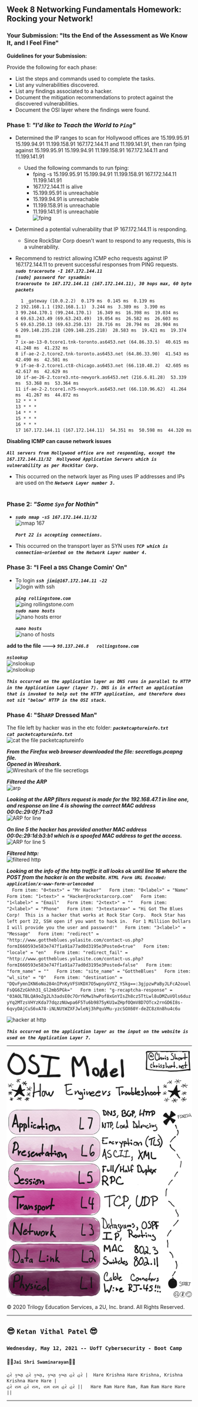 ## Week 8 Networking Fundamentals Homework: Rocking your Network!

### Your Submission: "Its the End of the Assessment as We Know It, and I Feel Fine"  

**Guidelines for your Submission:**  

Provide the following for each phase:
-	List the steps and commands used to complete the tasks.  
-	List any vulnerabilities discovered.  
-	List any findings associated to a hacker.  
-	Document the mitigation recommendations to protect against the discovered vulnerabilities.
-	Document the OSI layer where the findings were found.  

### Phase 1: *"I'd like to Teach the World to `Ping`"*  

- Determined the IP ranges to scan for Hollywood offices are 15.199.95.91 15.199.94.91 11.199.158.91 167.172.144.11 and 11.199.141.91, then ran fping against 15.199.95.91 15.199.94.91 11.199.158.91 167.172.144.11 and 11.199.141.91
  - Used the following commands to run fping:  
    - fping -s 15.199.95.91 15.199.94.91 11.199.158.91 167.172.144.11 11.199.141.91
    - 167.172.144.11 is alive
    - 15.199.95.91 is unreachable
    - 15.199.94.91 is unreachable
    - 11.199.158.91 is unreachable
    - 11.199.141.91 is unreachable  
![fping](https://github.com/karma-786/Week-8-Networking-Fundamentals-Homework-Rocking-your-Network-/blob/main/Images/1a-fping.png)

- Determined a potential vulnerability that IP 167.172.144.11 is responding.  
  - Since RockStar Corp doesn't want to respond to any requests, this is a vulnerability.  
- Recommend to restrict allowing ICMP echo requests against IP 167.172.144.11 to prevent successful responses from PING requests.  
  **_`sudo traceroute -I 167.172.144.11`_**  
  **_`[sudo] password for sysadmin:`_**  
  **_`traceroute to 167.172.144.11 (167.172.144.11), 30 hops max, 60 byte packets`_**  
  ```
    1 _gateway (10.0.2.2)  0.179 ms  0.145 ms  0.139 ms  
  2 192.168.1.1 (192.168.1.1)  3.244 ms  3.389 ms  3.390 ms  
  3 99.244.170.1 (99.244.170.1)  16.349 ms  16.398 ms  19.034 ms  
  4 69.63.243.49 (69.63.243.49)  19.054 ms  26.582 ms  26.603 ms  
  5 69.63.250.13 (69.63.250.13)  28.716 ms  28.794 ms  28.904 ms  
  6 209.148.235.218 (209.148.235.218)  28.583 ms  19.421 ms  19.374 ms  
  7 ix-ae-13-0.tcore1.tnk-toronto.as6453.net (64.86.33.5)  40.615 ms  41.248 ms  41.232 ms  
  8 if-ae-2-2.tcore2.tnk-toronto.as6453.net (64.86.33.90)  41.543 ms  42.490 ms  42.581 ms  
  9 if-ae-8-2.tcore1.ct8-chicago.as6453.net (66.110.48.2)  42.605 ms  42.617 ms  42.629 ms  
  10 if-ae-26-2.tcore3.nto-newyork.as6453.net (216.6.81.28)  53.339 ms  53.368 ms  53.364 ms  
  11 if-ae-2-2.tcore1.n75-newyork.as6453.net (66.110.96.62)  41.264 ms  41.267 ms  44.872 ms  
  12 * * *  
  13 * * *  
  14 * * *  
  15 * * *  
  16 * * *  
  17 167.172.144.11 (167.172.144.11)  54.351 ms  50.598 ms  44.320 ms  
  ```  
  
**Disabling ICMP can cause network issues**  

**_`All servers from Hollywood office are not responding, except the 167.172.144.11/32	Hollywood Application Servers which is vulnerability as per RockStar Corp.`_**

- This occurred on the network layer as Ping uses IP addresses and IPs are used on the **_`Network Layer number 3.`_**  
 
### Phase 2:  *"Some `Syn` for Nothin"*  

- **_`sudo nmap -sS 167.172.144.11/32`_**  
![nmap 167](https://github.com/karma-786/Week-8-Networking-Fundamentals-Homework-Rocking-your-Network-/blob/main/Images/3%20-%201%20nmap%20167.PNG)

  **_`Port 22 is accepting connections.`_**  

- This occurred on the transport layer as SYN uses **_`TCP which is connection-oriented on the Network Layer number 4.`_**  

### Phase 3: "I Feel a `DNS` Change Comin' On"  
- To login **_`ssh jimi@167.172.144.11 -22`_**  
![login with ssh](https://github.com/karma-786/Week-8-Networking-Fundamentals-Homework-Rocking-your-Network-/blob/main/Images/4%20-%201%20login%20with%20ssh.PNG)  

   **_`ping rollingstone.com`_**  
   ![ping rollingstone.com](https://github.com/karma-786/Week-8-Networking-Fundamentals-Homework-Rocking-your-Network-/blob/main/Images/4%20-%202%20ping%20rollingstone-com.PNG)    
   **_`sudo nano hosts`_**  
   ![nano hosts error](https://github.com/karma-786/Week-8-Networking-Fundamentals-Homework-Rocking-your-Network-/blob/main/Images/4%20-%203%20nano%20hosts%20error.PNG)  
   
   **_`nano hosts`_**  
   ![nano of hosts](https://github.com/karma-786/Week-8-Networking-Fundamentals-Homework-Rocking-your-Network-/blob/main/Images/4%20-%204%20nano%20of%20hosts.PNG)  
   
**add to the file ---> _`98.137.246.8	rollingstone.com`_**

   **_`nslookup`_**  
    ![nslookup](https://github.com/karma-786/Week-8-Networking-Fundamentals-Homework-Rocking-your-Network-/blob/main/Images/4%20-%205%20nslookup.PNG)  
    ![nslookup](https://github.com/karma-786/Week-8-Networking-Fundamentals-Homework-Rocking-your-Network-/blob/main/Images/4%20-%205-2%20nslookup.PNG)  
    
**_`This occurred on the application layer as DNS runs in parallel to HTTP in the Application Layer (layer 7). DNS is in effect an application that is invoked to help out the HTTP application, and therefore does not sit "below" HTTP in the OSI stack.`_**  

### Phase 4:  "Sh`ARP` Dressed Man"  

The file left by hacker was in the etc folder: **_`packetcaptureinfo.txt`_**  
  **_`cat packetcaptureinfo.txt`_**  
  ![cat the file packetcaptureinfo](https://github.com/karma-786/Week-8-Networking-Fundamentals-Homework-Rocking-your-Network-/blob/main/Images/5%20-%201%20cat%20the%20file%20packetcaptureinfo.PNG)  
 
**_From the Firefox web browser downloaded the file: secretlogs.pcapng file._**  
**_Opened in Wireshark._**  
  ![Wireshark of the file secretlogs](https://github.com/karma-786/Week-8-Networking-Fundamentals-Homework-Rocking-your-Network-/blob/main/Images/5%20-%202%20Wireshark%20of%20the%20file%20secretlogs.PNG)  
  
**_Filtered the ARP_**  
  ![arp](https://github.com/karma-786/Week-8-Networking-Fundamentals-Homework-Rocking-your-Network-/blob/main/Images/5-4%20ARP.png)  
  
**_Looking at the ARP filters request is made for the 192.168.47.1 in line one, and response on line 4 is showing the correct MAC address 00:0c:29:0f:71:a3_**  
  ![ARP for line](https://github.com/karma-786/Week-8-Networking-Fundamentals-Homework-Rocking-your-Network-/blob/main/Images/5%20-%203%20ARP%20for%20line%204.PNG)  
  
**_On line 5 the hacker has provided another MAC address 00:0c:29:1d:b3:b1 which is a spoofed MAC address to get the access._**  
  ![ARP for line 5](https://github.com/karma-786/Week-8-Networking-Fundamentals-Homework-Rocking-your-Network-/blob/main/Images/5%20-%203-1%20ARP%20for%20line%205.PNG)  
  
**_Filtered http:_**  
  ![filtered http](https://github.com/karma-786/Week-8-Networking-Fundamentals-Homework-Rocking-your-Network-/blob/main/Images/5%20-%205%20filtered%20http.PNG)  
  
**_Looking at the info of the http traffic it all looks ok until line 16 where the POST from the hacker is on the website._**
**_`HTML Form URL Encoded: application/x-www-form-urlencoded`_**  
    ```  
    Form item: "0<text>" = "Mr Hacker"  
    Form item: "0<label>" = "Name"  
    Form item: "1<text>" = "Hacker@rockstarcorp.com"  
    Form item: "1<label>" = "Email"  
    Form item: "2<text>" = ""  
    Form item: "2<label>" = "Phone"  
    Form item: "3<textarea>" = "Hi Got The Blues Corp!  This is a hacker that works at Rock Star Corp.  Rock Star has left port 22, SSH open if you want to hack in.  For 1 Milliion Dollars I will provide you the user and password!"  
    Form item: "3<label>" = "Message"  
    Form item: "redirect" = "http://www.gottheblues.yolasite.com/contact-us.php?formI660593e583e747f1a91a77ad0d3195e3Posted=true"  
    Form item: "locale" = "en"  
    Form item: "redirect_fail" = "http://www.gottheblues.yolasite.com/contact-us.php?formI660593e583e747f1a91a77ad0d3195e3Posted=false"  
    Form item: "form_name" = ""  
    Form item: "site_name" = "GottheBlues"  
    Form item: "wl_site" = "0"  
    Form item: "destination" = "DQvFymnIKN6oNo284nIPnKyVFSVKDX7O5wpnyGVYZ_YSkg==:3gjpzwPaByJLFcA2ouelFsQG6ZzGkhh31_Gl2mb5PGk="  
    Form item: "g-recaptcha-response" = "03AOLTBLQA9oZg2Lh3adsE0c7OrYkMw1hwPof8xGnYIsZh8cz5TtLwl8uDMZuVOls6duzyYq2MTzsVHYzKda77dqzzNUwpa6F5Tu6b9875yKU1wZHpfOQmV8D7OTcx2rnGD6I8s-6qvyDAjCuS6vA78-iNLNUtWZXFJwleNj3hPquVMu-yzcSOX60Y-deZC8zXn8hu4c6u  
    ```

  ![hacker at http](https://github.com/karma-786/Week-8-Networking-Fundamentals-Homework-Rocking-your-Network-/blob/main/Images/5%20-%205-2%20hacker%20at%20http.PNG)  

**_`This occurred on the application layer as the input on the website is used on the Application Layer 7.`_**

---

![OSI 7 Layers](/Images/image.png)  

© 2020 Trilogy Education Services, a 2U, Inc. brand. All Rights Reserved.

---
  
## :sunglasses: `Ketan Vithal Patel` :sunglasses:  


### `Wednesday, May 12, 2021 -- UofT Cybersecurity - Boot Camp`
#### :rose::rose:`Jai Shri Swaminarayan`:rose::rose:
```
હરે કૃષ્ણ હરે કૃષ્ણ, કૃષ્ણ કૃષ્ણ હરે હરે |  Hare Krishna Hare Krishna, Krishna Krishna Hare Hare |
હરે રામ હરે રામ, રામ રામ હરે હરે ||   Hare Ram Hare Ram, Ram Ram Hare Hare ||
```
---  
